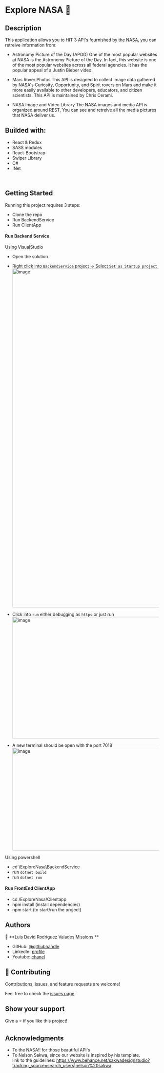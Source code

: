 # Explore NASA 🚀

## Description
This application allows you to HIT 3 API's fournished by the NASA,
you can retreive information from:

- Astronomy Picture of the Day (APOD)
One of the most popular websites at NASA is the Astronomy Picture of the Day. In fact, this website is one of the most popular websites across all federal agencies. It has the popular appeal of a Justin Bieber video.

- Mars Rover Photos
This API is designed to collect image data gathered by NASA's Curiosity, Opportunity, and Spirit rovers on Mars and make it more easily available to other developers, educators, and citizen scientists. This API is maintained by Chris Cerami.

- NASA Image and Video Library
The NASA images and media API is organized around REST, You can see and retreive all the media pictures that NASA deliver us.

## Builded with:
- React & Redux
- SASS modules
- React-Bootstrap
- Swiper Library
- C#
- .Net

<br />

## Getting Started
Running this project requires 3 steps:
- Clone the repo
- Run BackendService
- Run ClientApp
#### Run Backend Service
Using VisualStudio
  - Open the solution
  - Right click into `BackendService` project -> Select `Set as Startup project`
       <img width="736" height="1107" alt="image" src="https://github.com/user-attachments/assets/78a057bd-66b1-4bd7-a32f-4fbe60fb4983" />
  
  - Click into `run` either debugging as `https` or just run
      <img width="2097" height="397" alt="image" src="https://github.com/user-attachments/assets/2e1dc2e7-febb-40b7-aef5-7257b9652288" />
  
  - A new terminal should be open with the port 7018
      <img width="1079" height="335" alt="image" src="https://github.com/user-attachments/assets/cb468479-a419-44e3-998d-89326e6eeeb0" />

Using powershell
- cd \ExploreNasa\BackendService
- run `dotnet build`
- run `dotnet run`
#### Run FrontEnd ClientApp
- cd /ExploreNasa/Clientapp
- npm install (install dependencies)
- npm start (to start/run the project)

## Authors

👤 **Luis David Rodriguez Valades Missions **

- GitHub: [@githubhandle](https://github.com/LuisDavidRodriguez)
- LinkedIn: [profile](https://www.linkedin.com/in/luis-david-rodriguez-valades)
- Youtube: [chanel](https://www.youtube.com/channel/UChuA4SgdDYk2DHStsy7HEgQ)


## 🤝 Contributing

Contributions, issues, and feature requests are welcome!

Feel free to check the [issues page](../../issues/).

## Show your support

Give a ⭐️ if you like this project!

## Acknowledgments
- To the NASA!! for those beautiful API's
- To Nelson Sakwa, since our website is inspired by his template. <br>
link to the guidelines: https://www.behance.net/sakwadesignstudio?tracking_source=search_users|nelson%20sakwa
